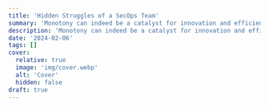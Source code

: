 ```yaml
---
title: 'Hidden Struggles of a SecOps Team'
summary: 'Monotony can indeed be a catalyst for innovation and efficiency'
description: 'Monotony can indeed be a catalyst for innovation and efficiency'
date: '2024-02-06'
tags: []
cover:
  relative: true
  image: 'img/cover.webp'
  alt: 'Cover'
  hidden: false
draft: true
---
```

